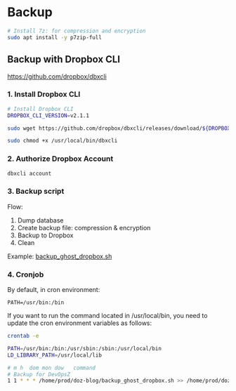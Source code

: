 # Backup

```bash
# Install 7z: for compression and encryption
sudo apt install -y p7zip-full
```

## Backup with Dropbox CLI

https://github.com/dropbox/dbxcli


### 1. Install Dropbox CLI

```bash
# Install Dropbox CLI
DROPBOX_CLI_VERSION=v2.1.1

sudo wget https://github.com/dropbox/dbxcli/releases/download/${DROPBOX_CLI_VERSION}/dbxcli-linux-amd64 -O /usr/local/bin/dbxcli

sudo chmod +x /usr/local/bin/dbxcli
```


### 2. Authorize Dropbox Account

```bash
dbxcli account
```


### 3. Backup script

Flow:

1. Dump database
2. Create backup file: compression & encryption
3. Backup to Dropbox
4. Clean

Example: [backup_ghost_dropbox.sh](./backup_ghost_dropbox.sh)


### 4. Cronjob

By default, in cron environment:

```
PATH=/usr/bin:/bin
```

If you want to run the command located in /usr/local/bin, you need to update the cron environment variables as follows:


```bash
crontab -e
```

```bash
PATH=/usr/bin:/bin:/usr/sbin:/sbin:/usr/local/bin
LD_LIBRARY_PATH=/usr/local/lib

# m h  dom mon dow   command
# Backup for DevOpsZ
1 1 * * * /home/prod/doz-blog/backup_ghost_dropbox.sh >> /home/prod/doz-blog/logs/cron.log 2>&1

```
